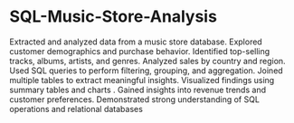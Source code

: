 # SQL-Music-Store-Analysis
Extracted and analyzed data from a music store database.
Explored customer demographics and purchase behavior.
Identified top-selling tracks, albums, artists, and genres.
Analyzed sales by country and region.
Used SQL queries to perform filtering, grouping, and aggregation.
Joined multiple tables to extract meaningful insights.
Visualized findings using summary tables and charts .
Gained insights into revenue trends and customer preferences.
Demonstrated strong understanding of SQL operations and relational databases
